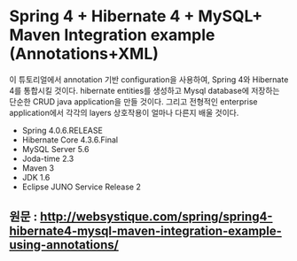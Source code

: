 Spring 4 + Hibernate 4 + MySQL+ Maven Integration example (Annotations+XML)
===========================================================================
이 튜토리얼에서 annotation 기반 configuration을 사용하여, Spring 4와 Hibernate 4를 통합시킬 것이다.
hibernate entities를 생성하고 Mysql database에 저장하는 단순한 CRUD java application을 만들 것이다.
그리고 전형적인 enterprise application에서 각각의 layers 상호작용이 얼마나 다른지 배울 것이다.<br>

+ Spring 4.0.6.RELEASE<br>
+ Hibernate Core 4.3.6.Final<br>
+ MySQL Server 5.6<br>
+ Joda-time 2.3<br>
+ Maven 3<br>
+ JDK 1.6<br>
+ Eclipse JUNO Service Release 2<br>

원문 : http://websystique.com/spring/spring4-hibernate4-mysql-maven-integration-example-using-annotations/
---------------------------------------------------------------------------------------------------------